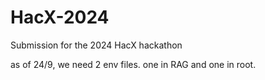 # HacX-2024
Submission for the 2024 HacX hackathon


as of 24/9, we need 2 env files. one in RAG and one in root. 